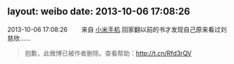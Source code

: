 layout: weibo
date: 2013-10-06 17:08:26
---
2013-10-06 17:08:26  &nbsp;&nbsp;&nbsp;&nbsp;&nbsp;&nbsp; 来自 <a href="http://app.weibo.com/t/feed/22zMnn" rel="nofollow">小米手机</a>
回家翻以前的书才发现自己原来看过刘慈欣……
>  抱歉，此微博已被作者删除。查看帮助：http://t.cn/Rfd3rQV
